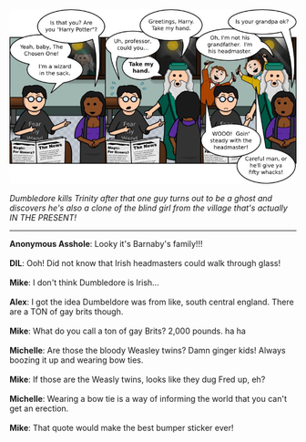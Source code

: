<!--
.. title: That Which Must Not Be Named
.. slug: that-which-must-not-be-named
.. date: 2010/07/05 00:00:00
.. tags: 
.. link: 
.. description: 
-->

<a href='that-which-must-not-be-named.html' title='View comments'>
<img class='comic' src='../assets/comics/20100705.jpg' />
</a>

<em>Dumbledore kills Trinity after that one guy turns out to be a ghost and discovers he's also a clone of the blind girl from the village that's actually IN THE PRESENT!</em>

<!-- TEASER_END -->
<hr />

<div class='comments'>
<b>Anonymous Asshole</b>: Looky it's Barnaby's family!!!<br /><br />
<b>DIL</b>: Ooh! Did not know that Irish headmasters could walk through glass!<br /><br />
<b>Mike</b>: I don't think Dumbledore is Irish...<br /><br />
<b>Alex</b>: I got the idea Dumbeldore was from like, south central england. There are a TON of gay brits though. <br /><br />
<b>Mike</b>: What do you call a ton of gay Brits?  2,000 pounds.  ha ha<br /><br />
<b>Michelle</b>: Are those the bloody Weasley twins? Damn ginger kids! Always boozing it up and wearing bow ties.<br /><br />
<b>Mike</b>: If those are the Weasly twins, looks like they dug Fred up, eh?<br /><br />
<b>Michelle</b>: Wearing a bow tie is a way of informing the world that you can't get an erection.<br /><br />
<b>Mike</b>: That quote would make the best bumper sticker ever!<br /><br />
</div>

